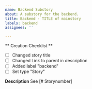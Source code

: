 ```yaml
---
name: Backend Substory
about: A substory for the backend.
title: Backend - TITLE of mainstory
labels: backend
assignees: ''

---
```


** Creation Checklist **
- [ ] Changed story title
- [ ] Changed Link to parent in description
- [ ] Added label "backend"
- [ ] Set type "Story"

**Description**
See [# Storynumber]
